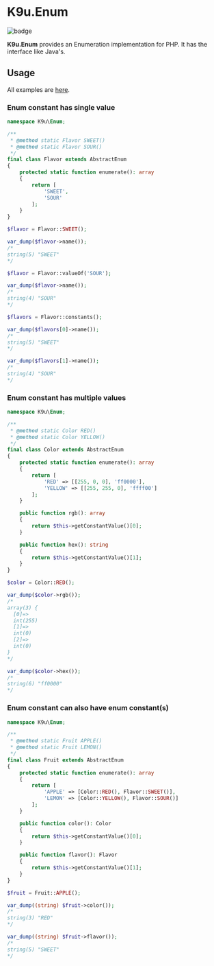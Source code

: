 # K9u.Enum

![badge](https://github.com/kawanamiyuu/K9u.Enum/workflows/CI/badge.svg)

**K9u.Enum** provides an Enumeration implementation for PHP. It has the interface like Java's.

## Usage

All examples are [here](examples).

### Enum constant has single value

```php
namespace K9u\Enum;

/**
 * @method static Flavor SWEET()
 * @method static Flavor SOUR()
 */
final class Flavor extends AbstractEnum
{
    protected static function enumerate(): array
    {
        return [
            'SWEET',
            'SOUR'
        ];
    }
}
```

```php
$flavor = Flavor::SWEET();

var_dump($flavor->name());
/*
string(5) "SWEET"
*/
```

```php
$flavor = Flavor::valueOf('SOUR');

var_dump($flavor->name());
/*
string(4) "SOUR"
*/
```

```php
$flavors = Flavor::constants();

var_dump($flavors[0]->name());
/*
string(5) "SWEET"
*/

var_dump($flavors[1]->name());
/*
string(4) "SOUR"
*/
```

### Enum constant has multiple values

```php
namespace K9u\Enum;

/**
 * @method static Color RED()
 * @method static Color YELLOW()
 */
final class Color extends AbstractEnum
{
    protected static function enumerate(): array
    {
        return [
            'RED' => [[255, 0, 0], 'ff0000'],
            'YELLOW' => [[255, 255, 0], 'ffff00']
        ];
    }

    public function rgb(): array
    {
        return $this->getConstantValue()[0];
    }

    public function hex(): string
    {
        return $this->getConstantValue()[1];
    }
}
```

```php
$color = Color::RED();

var_dump($color->rgb());
/*
array(3) {
  [0]=>
  int(255)
  [1]=>
  int(0)
  [2]=>
  int(0)
}
*/

var_dump($color->hex());
/*
string(6) "ff0000"
*/
```

### Enum constant can also have enum constant(s)

```php
namespace K9u\Enum;

/**
 * @method static Fruit APPLE()
 * @method static Fruit LEMON()
 */
final class Fruit extends AbstractEnum
{
    protected static function enumerate(): array
    {
        return [
            'APPLE' => [Color::RED(), Flavor::SWEET()],
            'LEMON' => [Color::YELLOW(), Flavor::SOUR()]
        ];
    }

    public function color(): Color
    {
        return $this->getConstantValue()[0];
    }

    public function flavor(): Flavor
    {
        return $this->getConstantValue()[1];
    }
}
```

```php
$fruit = Fruit::APPLE();

var_dump((string) $fruit->color());
/*
string(3) "RED"
*/

var_dump((string) $fruit->flavor());
/*
string(5) "SWEET"
*/
```
